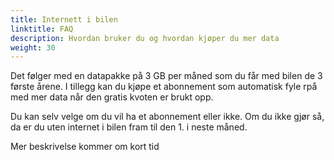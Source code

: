 ```yaml
---
title: Internett i bilen
linktitle: FAQ
description: Hvordan bruker du og hvordan kjøper du mer data
weight: 30
---
```


Det følger med en datapakke på 3 GB per måned som du får med bilen de 3 første årene. I tillegg kan du kjøpe et abonnement som automatisk fyle rpå med mer data når den gratis kvoten er brukt opp.

Du kan selv velge om du vil ha et abonnement eller ikke. Om du ikke gjør så, da er du uten internet i bilen fram til den 1. i neste måned.

Mer beskrivelse kommer om kort tid

